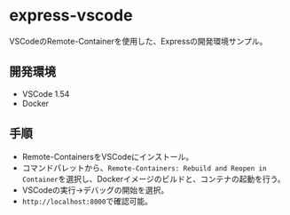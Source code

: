 # express-vscode
VSCodeのRemote-Containerを使用した、Expressの開発環境サンプル。

## 開発環境
* VSCode 1.54
* Docker

## 手順
* Remote-ContainersをVSCodeにインストール。
* コマンドパレットから、`Remote-Containers: Rebuild and Reopen in Container`を選択し、Dockerイメージのビルドと、コンテナの起動を行う。
* VSCodeの実行→デバッグの開始を選択。
* `http://localhost:8000`で確認可能。
